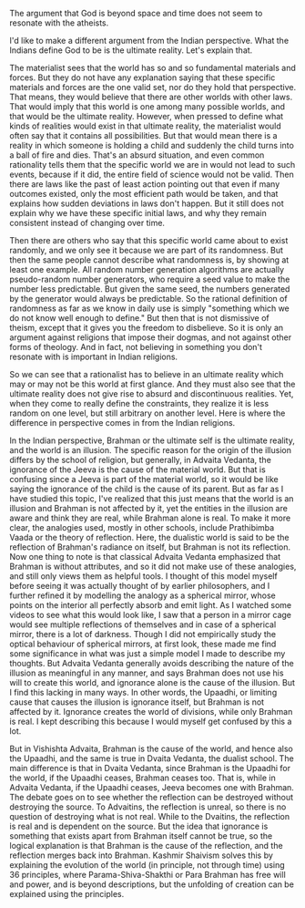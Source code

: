 The argument that God is beyond space and time does not seem to resonate with the atheists.

I'd like to make a different argument from the Indian perspective. What the Indians define God to be is the ultimate reality. Let's explain that.

The materialist sees that the world has so and so fundamental materials and forces. But they do not have any explanation saying that these specific materials and forces are the one valid set, nor do they hold that perspective. That means, they would believe that there are other worlds with other laws. That would imply that this world is one among many possible worlds, and that would be the ultimate reality. However, when pressed to define what kinds of realities would exist in that ultimate reality, the materialist would often say that it contains all possibilities. But that would mean there is a reality in which someone is holding a child and suddenly the child turns into a ball of fire and dies. That's an absurd situation, and even common rationality tells them that the specific world we are in would not lead to such events, because if it did, the entire field of science would not be valid. Then there are laws like the past of least action pointing out that even if many outcomes existed, only the most efficient path would be taken, and that explains how sudden deviations in laws don't happen. But it still does not explain why we have these specific initial laws, and why they remain consistent instead of changing over time. 

Then there are others who say that this specific world came about to exist randomly, and we only see it because we are part of its randomness. But then the same people cannot describe what randomness is, by showing at least one example. All random number generation algorithms are actually pseudo-random number generators, who require a seed value to make the number less predictable. But given the same seed, the numbers generated by the generator would always be predictable. So the rational definition of randomness as far as we know in daily use is simply "something which we do not know well enough to define." But then that is not dismissive of theism, except that it gives you the freedom to disbelieve. So it is only an argument against religions that impose their dogmas, and not against other forms of theology. And in fact, not believing in something you don't resonate with is important in Indian religions.

So we can see that a rationalist has to believe in an ultimate reality which may or may not be this world at first glance. And they must also see that the ultimate reality does not give rise to absurd and discontinuous realities. Yet, when they come to really define the constraints, they realize it is less random on one level, but still arbitrary on another level. Here is where the difference in perspective comes in from the Indian religions.

In the Indian perspective, Brahman or the ultimate self is the ultimate reality, and the world is an illusion. The specific reason for the origin of the illusion differs by the school of religion, but generally, in Advaita Vedanta, the ignorance of the Jeeva is the cause of the material world. But that is confusing since a Jeeva is part of the material world, so it would be like saying the ignorance of the child is the cause of its parent. But as far as I have studied this topic, I've realized that this just means that the world is an illusion and Brahman is not affected by it, yet the entities in the illusion are aware and think they are real, while Brahman alone is real. To make it more clear, the analogies used, mostly in other schools, include Prathibimba Vaada or the theory of reflection. Here, the dualistic world is said to be the reflection of Brahman's radiance on itself, but Brahman is not its reflection. Now one thing to note is that classical Advaita Vedanta emphasized that Brahman is without attributes, and so it did not make use of these analogies, and still only views them as helpful tools. I thought of this model myself before seeing it was actually thought of by earlier philosophers, and I further refined it by modelling the analogy as a spherical mirror, whose points on the interior all perfectly absorb and emit light. As I watched some videos to see what this would look like, I saw that a person in a mirror cage would see multiple reflections of themselves and in case of a spherical mirror, there is a lot of darkness. Though I did not empirically study the optical behaviour of spherical mirrors, at first look, these made me find some significance in what was just a simple model I made to describe my thoughts. But Advaita Vedanta generally avoids describing the nature of the illusion as meaningful in any manner, and says Brahman does not use his will to create this world, and ignorance alone is the cause of the illusion. But I find this lacking in many ways. In other words, the Upaadhi, or limiting cause that causes the illusion is ignorance itself, but Brahman is not affected by it. Ignorance creates the world of divisions, while only Brahman is real. I kept describing this because I would myself get confused by this a lot.

But in Vishishta Advaita, Brahman is the cause of the world, and hence also the Upaadhi, and the same is true in Dvaita Vedanta, the dualist school. The main difference is that in Dvaita Vedanta, since Brahman is the Upaadhi for the world, if the Upaadhi ceases, Brahman ceases too. That is, while in Advaita Vedanta, if the Upaadhi ceases, Jeeva becomes one with Brahman. The debate goes on to see whether the reflection can be destroyed without destroying the source. To Advaitins, the reflection is unreal, so there is no question of destroying what is not real. While to the Dvaitins, the reflection is real and is dependent on the source. But the idea that ignorance is something that exists apart from Brahman itself cannot be true, so the logical explanation is that Brahman is the cause of the reflection, and the reflection merges back into Brahman. Kashmir Shaivism solves this by explaining the evolution of the world (in principle, not through time) using 36 principles, where Parama-Shiva-Shakthi or Para Brahman has free will and power, and is beyond descriptions, but the unfolding of creation can be explained using the principles.


